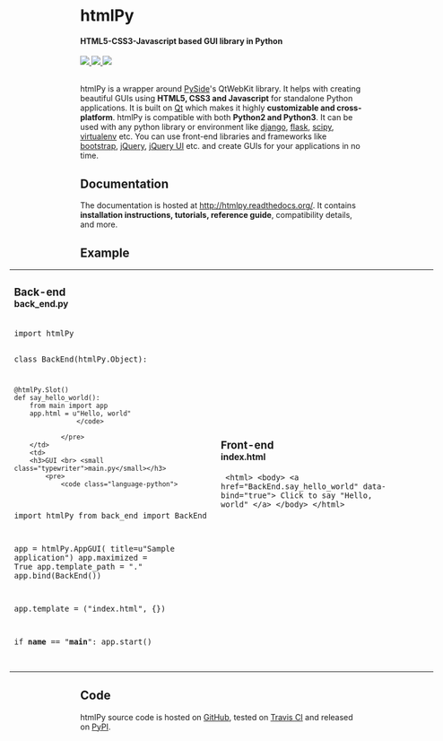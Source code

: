 <h1>htmlPy</h1>
<h4>HTML5-CSS3-Javascript based GUI library in Python</h4>
<a href="https://travis-ci.org/amol-mandhane/htmlPy" class="badges" target="_blank">
    <img src="https://img.shields.io/travis/amol-mandhane/htmlPy/master.svg">
</a>
<a href="https://pypi.python.org/pypi/htmlPy/" class="badges" target="_blank">
    <img style="max-width:100%;" src="https://img.shields.io/pypi/v/htmlPy.svg">
</a>
<a href="https://pypi.python.org/pypi/htmlPy/" class="badges" target="_blank">
    <img style="max-width:100%;" src="https://img.shields.io/pypi/dm/htmlPy.svg">
</a>
<br><br>

<p>htmlPy is a wrapper around <a href="https://pyside.org/" target="_blank">PySide</a>'s QtWebKit library. It helps with creating beautiful GUIs using <b>HTML5, CSS3 and Javascript</b> for standalone Python applications. It is built on <a href="http://qt.io/" target="_blank">Qt</a> which makes it highly <b>customizable and cross-platform</b>. htmlPy is compatible with both <b>Python2 and Python3</b>. It can be used with any python library or environment like <a href="https://www.djangoproject.com/" target="_blank">django</a>, <a href="http://flask.pocoo.org/" target="_blank">flask</a>, <a href="http://www.scipy.org/" target="_blank">scipy</a>, <a href="http://virtualenv.readthedocs.org/" target="_blank">virtualenv</a> etc. You can use front-end libraries and frameworks like <a href="http://getbootstrap.com/" target="_blank">bootstrap</a>, <a href="http://jquery.com/" target="_blank">jQuery</a>, <a href="http://jqueryui.com/" target="_blank">jQuery UI</a> etc. and create GUIs for your applications in no time.</p>

<h2>Documentation</h2>
<p>The documentation is hosted at <a href="http://htmlpy.readthedocs.org/">http://htmlpy.readthedocs.org/</a>. It contains <b>installation instructions, tutorials, reference guide</b>, compatibility details, and more.</p>

<h2>Example</h2>
<table style="width: 150%; margin-left: -25%;">
    <tr>
        <td>
        <h3>Back-end <br> <small class="typewriter">back_end.py</small></h3>
        <pre>
            <code class="language-python">
import htmlPy


class BackEnd(htmlPy.Object):

    @htmlPy.Slot()
    def say_hello_world():
        from main import app
        app.html = u"Hello, world"
                    </code>

                </pre>
        </td>
        <td>
        <h3>GUI <br> <small class="typewriter">main.py</small></h3>
            <pre>
                <code class="language-python">
import htmlPy
from back_end import BackEnd

app = htmlPy.AppGUI(
    title=u"Sample application")
app.maximized = True
app.template_path = "."
app.bind(BackEnd())

app.template = ("index.html", {})

if __name__ == "__main__":
app.start()
            </code>
        </pre></td>
        <td>
        <h3>Front-end <br> <small class="typewriter">index.html</small></h3>
        <pre>
            <code class="language-markup highlight">
&lt;html&gt;
  &lt;body&gt;
&lt;a
href="BackEnd.say_hello_world"
data-bind="true"&gt;
  Click to say "Hello, world"
&lt;/a&gt;
  &lt;/body&gt;
&lt;/html&gt;
            </code>
        </pre></td>
    </tr>
</table>

<h2>Code</h2>
<p>htmlPy source code is hosted on <a href="https://github.com/amol-mandhane/htmlPy" target="_blank">GitHub</a>, tested on <a href="https://travis-ci.org/amol-mandhane/htmlPy" target="_blank">Travis CI</a> and released on <a href="https://pypi.python.org/pypi/htmlPy/" target="_blank">PyPI</a>.</p>
</div>
